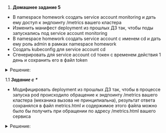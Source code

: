 
1. **Домашнее задание 5** 

* В namespace homework создать service account monitoring и дать ему доступ к эндпоинту /metrics вашего кластера
* Изменить манифест deployment из прошлых ДЗ так, чтобы поды запускались под service account monitoring
* В namespace homework создать service account с именем cd и дать ему роль admin в рамках namespace homework
* Создать kubeconfig для service account cd
* Сгенерировать для service account cd токен с временем действия 1 день и сохранить его в файл token







<details>
  <summary>Решение:</summary>


Создаём манифест сервисного аккаунта monitoring, кластерную роль role-monitoring c соответствующими правами и связываем кластерную роль с сервисным аккаунтом monitoring. Манифест monitoring-sa.yaml
```
apiVersion: v1
kind: ServiceAccount
metadata:
  name: monitoring
  namespace: homework
secrets:
  - name: monitoring-sa-token
  
---

apiVersion: rbac.authorization.k8s.io/v1
kind: ClusterRole
metadata:
  name: role-monitoring
rules:
  - nonResourceURLs: ["/metrics"]
    verbs: ["get"]
    
 
---

apiVersion: rbac.authorization.k8s.io/v1
kind: ClusterRoleBinding
metadata:
  name: role-monitoring
subjects:
  - kind: ServiceAccount
    name: monitoring
    namespace: homework
roleRef:
  kind: ClusterRole
  name: role-monitoring
  apiGroup: rbac.authorization.k8s.io
```

Применяем:
```
kubectl apply -f namespace.yaml -f monitoring-sa.yaml
```


Создаём токен для аккаунта мониторинг:
```
TOKEN=$(kubectl create token monitoring --duration=72h -n homework)
```

Преобразуем в base64:

```
echo -n "$TOKEN" | base64
```

Создаём секрет для monitoring, манифест monitoring-sa-token.yaml

```
apiVersion: v1
kind: Secret
metadata:
  name: monitoring-sa-token
  namespace: homework
  annotations:
    kubernetes.io/service-account.name: monitoring
type: kubernetes.io/service-account-token
data:
  token: |
    ZXlKaGJHY2lPaUpTVXpJMU5pSXNJbXRwWkNJNkltdE5Za3hXZFhOcWIxZG9WMk5VZEc5VFUxUXRk
    VlZqTjFkVU9VNVpiM0JTY0RKQk5ITkJkR3QyY2pBaWZRLmV5SmhkV1FpT2xzaWFIUjBjSE02THk5
    cmRXSmxjbTVsZEdWekxtUmxabUYxYkhRdWMzWmpMbU5zZFhOMFpYSXVhR1F1Ykc5allXd2lYU3dp
    Wlhod0lqb3hOelUxTkRNNE9UQXhMQ0pwWVhRaU9qRTNOVFV4TnprM01ERXNJbWx6Y3lJNkltaDBk
    SEJ6T2k4dmEzVmlaWEp1WlhSbGN5NWtaV1poZFd4MExuTjJZeTVqYkhWemRHVnlMbWhrTG14dlky
    RnNJaXdpYW5ScElqb2laVE5tTWpSa01UY3ROemM1WmkwME1HTXhMV0kyWW1RdFlXTm1NREZtWWpk
    aU16WXlJaXdpYTNWaVpYSnVaWFJsY3k1cGJ5STZleUp1WVcxbGMzQmhZMlVpT2lKb2IyMWxkMjl5
    YXlJc0luTmxjblpwWTJWaFkyTnZkVzUwSWpwN0ltNWhiV1VpT2lKdGIyNXBkRzl5YVc1bklpd2lk
    V2xrSWpvaU1XSXpOams1TWprdFpUa3hNUzAwWkdSbUxXSmlOR1V0WmpBNVpUZzJNV1F5TlRZd0lu
    MTlMQ0p1WW1ZaU9qRTNOVFV4TnprM01ERXNJbk4xWWlJNkluTjVjM1JsYlRwelpYSjJhV05sWVdO
    amIzVnVkRHBvYjIxbGQyOXlhenB0YjI1cGRHOXlhVzVuSW4wLmVDbVRXVDBUbUpKRHBlWUNMcUsy
    T2FVdkVqS1g2aTlLUHdfazRfbm02VW4wek5tLVJqNW1iTzFqd3hYcmRSNVFWaDI5dGFiWHdITm9k
    dXBKcHAzMU00bFBQSTBiYUNNRXl6OC1Bc001aVRfekxIeklHS2hFa1ZWSm5kZGZmRzVOeG84cFJ6
    VFNoQk9jWG1vNlp3bE5qQXA0LV9fTXFPRldxV255c1ZMbE9DTFJiTlhseTRleldXNkhpaDdpSE51
    N2NQcFFzV3RIN3dvcC1fWkpnUkZNcndaSXNWMlkzbDFOSy1QcjFVeV9rcXdWd3JhZ3YxUF95Sl9s
    WFZzODNCaEIyTnFjdDlXWkQ2MVJHb3hZNFNXd2VNeTFzUWtVMm8xdXBHc004ZXhjZWdrb0hZZkVC
    VDlJcmRvOXZ6eW5jdnQ5cUhwRWRkZUFqVUVIWW11aGhmR3FrUQ==
```

Применяем:
```
kubectl apply -f monitoring-sa-token.yaml
```

Изменяем манифест deployment.yaml чтобы под запускались из под аккаунта monitoring
```
spec:
      serviceAccountName: monitoring  # Подключаем сервисный аккаунт monitoring
      nodeSelector:
```
Применяем:
```
kubectl apply -f pvc.yaml -f cm.yaml -f deployment.yaml -f service.yaml -f ingress.yaml
```



Проверяем что метрики под данным аккаунтом можно получить и сервисы запущены под учеткой monitoring


```
curl -k -H "Authorization: Bearer ${TOKEN}" https://metrics-server.kube-system.svc.cluster.local/metrics
```
![](img/2025-09-01_19-24.png)

Проверяем что сервисы запущены под учеткой monitoring

```
kubectl get pods -n homework -o jsonpath="{range .items[*]}{.metadata.name}{'\t'}{.spec.serviceAccountName}{'\n'}{end}"
```
![](img/2025-08-22_15-57.png)





Создаём сервисный аккаунт и связываем его с кластерной ролью admin,  манифест cd-sa.yaml

```
apiVersion: v1
kind: ServiceAccount
metadata:
  name: cd
  namespace: homework
  
  
---

apiVersion: rbac.authorization.k8s.io/v1
kind: RoleBinding
metadata:
  name: cd-role-binding
  namespace: homework
subjects:
  - kind: ServiceAccount
    name: cd
    namespace: homework
roleRef:
  kind: ClusterRole
  name: admin
  apiGroup: rbac.authorization.k8s.io
```

Применяем:

```
kubectl apply -f cd-sa.yaml
```



Создаём токен и сохраняем в файл:

```
kubectl create token cd --duration=24h -n homework > cd-sa-token.txt
```

Получаем API сервера:
```
kubectl config view --minify -o jsonpath='{.clusters[0].cluster.server}'

```

Получаем рутовый сертификат:
```
kubectl get configmap kube-root-ca.crt -n homework -o jsonpath="{.data.ca\.crt}" > ca.crt
```

Присваиваем значения переменным и создаём cd-sa-kubeconfig.yaml

```
export SERVER=https://192.168.15.106:6443
export TOKEN=$(cat cd-sa-token.txt)

cat <<EOF > cd-kubeconfig.yaml
apiVersion: v1
kind: Config
clusters:
- cluster:
    certificate-authority: ca.crt
    server: ${SERVER}
  name: kubernetes
contexts:
- context:
    cluster: kubernetes
    namespace: homework
    user: cd
  name: cd-context
current-context: cd-context
users:
- name: cd
  user:
    token: ${TOKEN}
EOF
```

Проверяем 

```
KUBECONFIG=cd-kubeconfig.yaml kubectl get pods
```
![](img/2025-09-01_19-31.png)

</details>













  1.1  ___Задание с *___
*  Модифицировать deployment из прошлых ДЗ так, чтобы в процессе запуска pod происходило обращение к эндпоинту 
  /metrics вашего кластера (механика вызова не принципиальна), результат ответа сохранялся в файл
metrics.html и содержимое этого файла можно было бы получить при обращении по адресу /metrics.html вашего сервиса



<details>
  <summary>Решение:</summary>

Собираем кастомный образ включающий sh скрипт который с переодичностью 15 сек забирает метрики из metrics-server и вносит их в metrics.html.

Dockerfile:
![](img/2025-09-01_21-06.png)



Проверяем

```
curl http://homework.otus/metrics.html
```
![](img/2025-09-01_21-21.png)




</details>




















